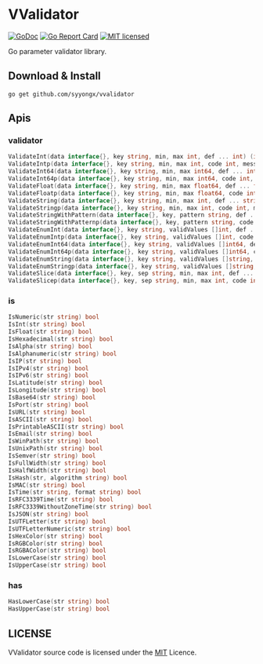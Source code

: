 # VValidator

[![GoDoc](https://godoc.org/github.com/syyongx/vvalidator?status.svg)](https://godoc.org/github.com/syyongx/vvalidator)
[![Go Report Card](https://goreportcard.com/badge/github.com/syyongx/vvalidator)](https://goreportcard.com/report/github.com/syyongx/vvalidator)
[![MIT licensed][3]][4]

[3]: https://img.shields.io/badge/license-MIT-blue.svg
[4]: LICENSE

Go parameter validator library.

## Download & Install
```shell
go get github.com/syyongx/vvalidator
```

## Apis
### validator
```go
ValidateInt(data interface{}, key string, min, max int, def ... int) (int, error)
ValidateIntp(data interface{}, key string, min, max int, code int, message string, def ... int) int
ValidateInt64(data interface{}, key string, min, max int64, def ... int64) (int64, error)
ValidateInt64p(data interface{}, key string, min, max int64, code int, message string, def ... int64) int64
ValidateFloat(data interface{}, key string, min, max float64, def ... float64) (float64, error)
ValidateFloatp(data interface{}, key string, min, max float64, code int, message string, def ... float64) float64
ValidateString(data interface{}, key string, min, max int, def ... string) (string, error)
ValidateStringp(data interface{}, key string, min, max int, code int, message string, def ... string) string
ValidateStringWithPattern(data interface{}, key, pattern string, def ... string) (string, error)
ValidateStringWithPatternp(data interface{}, key, pattern string, code int, message string, def ... string) string
ValidateEnumInt(data interface{}, key string, validValues []int, def ... int) (int, error)
ValidateEnumIntp(data interface{}, key string, validValues []int, code int, message string, def ... int) int
ValidateEnumInt64(data interface{}, key string, validValues []int64, def ... int64) (int64, error)
ValidateEnumInt64p(data interface{}, key string, validValues []int64, code int, message string, def ... int64) int64
ValidateEnumString(data interface{}, key string, validValues []string, def ... string) (string, error)
ValidateEnumStringp(data interface{}, key string, validValues []string, code int, message string, def ... string) string
ValidateSlice(data interface{}, key, sep string, min, max int, def ... string) ([]string, error)
ValidateSlicep(data interface{}, key, sep string, min, max int, code int, message string, def ... string) []string
```

### is
```go
IsNumeric(str string) bool
IsInt(str string) bool
IsFloat(str string) bool
IsHexadecimal(str string) bool
IsAlpha(str string) bool
IsAlphanumeric(str string) bool
IsIP(str string) bool
IsIPv4(str string) bool
IsIPv6(str string) bool
IsLatitude(str string) bool
IsLongitude(str string) bool
IsBase64(str string) bool
IsPort(str string) bool
IsURL(str string) bool
IsASCII(str string) bool
IsPrintableASCII(str string) bool
IsEmail(str string) bool
IsWinPath(str string) bool
IsUnixPath(str string) bool
IsSemver(str string) bool
IsFullWidth(str string) bool
IsHalfWidth(str string) bool
IsHash(str, algorithm string) bool
IsMAC(str string) bool
IsTime(str string, format string) bool
IsRFC3339Time(str string) bool
IsRFC3339WithoutZoneTime(str string) bool
IsJSON(str string) bool
IsUTFLetter(str string) bool
IsUTFLetterNumeric(str string) bool
IsHexColor(str string) bool
IsRGBColor(str string) bool
IsRGBAColor(str string) bool
IsLowerCase(str string) bool
IsUpperCase(str string) bool
```

### has
```go
HasLowerCase(str string) bool
HasUpperCase(str string) bool
```

## LICENSE
VValidator source code is licensed under the [MIT](https://github.com/syyongx/vvalidator/blob/master/LICENSE) Licence.
